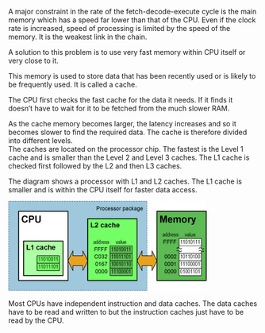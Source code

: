 A major constraint in the rate of the fetch-decode-execute cycle is the main memory which has a speed far lower than that of the CPU.
Even if the clock rate is increased, speed of processing is limited by the speed of the memory. It is the weakest link in the chain.

A solution to this problem is to use very fast memory within CPU itself or very close to it.

This memory is used to store data that has been recently used or is likely to be frequently used. It is called a cache.

The CPU first checks the fast cache for the data it needs.  If it finds it doesn’t have to wait for it to be fetched from the much slower RAM.

As the cache memory becomes larger, the latency increases and so it becomes slower to find the required data.
The cache is therefore divided into different levels.  
The caches are located on the processor chip. The fastest is the Level 1 cache and is smaller than the Level 2 and Level 3 caches.
The L1 cache is checked first followed by the L2 and then L3 caches.

The diagram shows a processor with L1 and L2 caches.
The L1 cache is smaller and is within the CPU itself for faster data access.

![](.guides/img/cache.png)

Most CPUs have independent instruction and data caches. The data caches have to
be read and written to but the instruction caches just have to be read by the CPU.